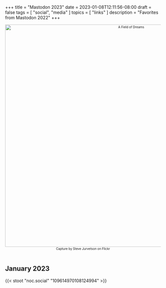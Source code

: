 +++
title = "Mastodon 2023"
date = 2023-01-08T12:11:56-08:00
draft = false
tags = [
  "social",
  "media"
]
topics = [
  "links"
]
description = "Favorites from Mastodon 2022"
+++
<div align="center" style="font-size:x-small"><img src="https://milkfish08.s3.amazonaws.com/photo/blog/40054482212_3d4849f1aa_c.jpg" width="800" height="720" alt="A Field of Dreams"
title="A Field of Dreams" /><br />
Capture by Steve Jurvetson on Flickr</div><br clear="all" />

## January 2023


{{< stoot "noc.social" "109614970108124994" >}}